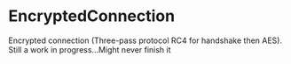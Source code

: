 # EncryptedConnection
Encrypted connection (Three-pass protocol RC4 for handshake then AES).<br>
Still a work in progress...Might never finish it
